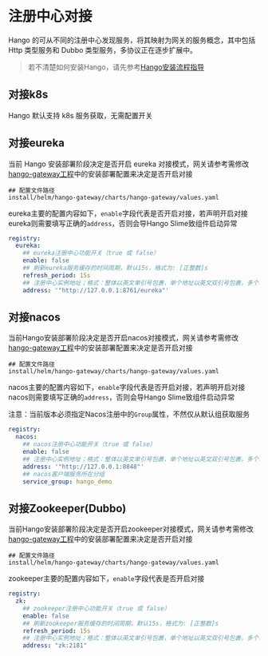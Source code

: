 # 注册中心对接

Hango 的可从不同的注册中心发现服务，将其映射为网关的服务概念，其中包括 Http 类型服务和 Dubbo 类型服务，多协议正在逐步扩展中。

> 若不清楚如何安装Hango，请先参考[Hango安装流程指导](https://github.com/hango-io/hango-gateway/blob/master/install/README.zh_CN.md)

## 对接k8s

Hango 默认支持 k8s 服务获取，无需配置开关

## 对接eureka

当前 Hango 安装部署阶段决定是否开启 eureka 对接模式，网关请参考需修改[hango-gateway工程](https://github.com/hango-io/hango-gateway)中的安装部署配置来决定是否开启对接

```shell
## 配置文件路径
install/helm/hango-gateway/charts/hango-gateway/values.yaml
```

eureka主要的配置内容如下，`enable`字段代表是否开启对接，若声明开启对接eureka则需要填写正确的`address`，否则会导Hango Slime致组件启动异常

```yaml
registry:
  eureka:
    ## eureka注册中心功能开关（true 或 false）
    enable: false
    ## 刷新eureka服务缓存的时间周期，默认15s，格式为: [正整数]s
    refresh_period: 15s
    ## 注册中心实例地址；格式：整体以英文单引号包裹，单个地址以英文双引号包裹，多个地址用英文逗号分隔
    address: '"http://127.0.0.1:8761/eureka"'
```

## 对接nacos

当前Hango安装部署阶段决定是否开启nacos对接模式，网关请参考需修改[hango-gateway工程](https://github.com/hango-io/hango-gateway)中的安装部署配置来决定是否开启对接

```shell
## 配置文件路径
install/helm/hango-gateway/charts/hango-gateway/values.yaml
```

nacos主要的配置内容如下，`enable`字段代表是否开启对接，若声明开启对接nacos则需要填写正确的`address`，否则会导Hango Slime致组件启动异常

注意：当前版本必须指定Nacos注册中的`Group`属性，不然仅从默认组获取服务

```yaml
registry:
  nacos:
    ## nacos注册中心功能开关（true 或 false）
    enable: false
    ## 注册中心实例地址；格式：整体以英文单引号包裹，单个地址以英文双引号包裹，多个地址用英文逗号分隔
    address: '"http://127.0.0.1:8848"'
    ## nacos客户端服务所在分组
    service_group: hango_demo
```

## 对接Zookeeper(Dubbo)

当前Hango安装部署阶段决定是否开启zookeeper对接模式，网关请参考需修改[hango-gateway工程](https://github.com/hango-io/hango-gateway)中的安装部署配置来决定是否开启对接

```shell
## 配置文件路径
install/helm/hango-gateway/charts/hango-gateway/values.yaml
```

zookeeper主要的配置内容如下，`enable`字段代表是否开启对接

```yaml
registry:
  zk:
    ## zookeeper注册中心功能开关（true 或 false）
    enable: false
    ## 刷新zookeeper服务缓存的时间周期，默认15s，格式为: [正整数]s
    refresh_period: 15s
    ## 注册中心实例地址；格式：整体以英文单引号包裹，单个地址以英文双引号包裹，多个地址用英文逗号分隔
    address: "zk:2181"
```